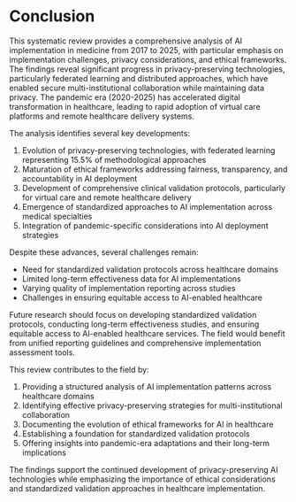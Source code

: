 # Conclusion

This systematic review provides a comprehensive analysis of AI implementation in medicine from 2017 to 2025, with particular emphasis on implementation challenges, privacy considerations, and ethical frameworks. The findings reveal significant progress in privacy-preserving technologies, particularly federated learning and distributed approaches, which have enabled secure multi-institutional collaboration while maintaining data privacy. The pandemic era (2020-2025) has accelerated digital transformation in healthcare, leading to rapid adoption of virtual care platforms and remote healthcare delivery systems.

The analysis identifies several key developments:
1. Evolution of privacy-preserving technologies, with federated learning representing 15.5% of methodological approaches
2. Maturation of ethical frameworks addressing fairness, transparency, and accountability in AI deployment
3. Development of comprehensive clinical validation protocols, particularly for virtual care and remote healthcare delivery
4. Emergence of standardized approaches to AI implementation across medical specialties
5. Integration of pandemic-specific considerations into AI deployment strategies

Despite these advances, several challenges remain:
- Need for standardized validation protocols across healthcare domains
- Limited long-term effectiveness data for AI implementations
- Varying quality of implementation reporting across studies
- Challenges in ensuring equitable access to AI-enabled healthcare

Future research should focus on developing standardized validation protocols, conducting long-term effectiveness studies, and ensuring equitable access to AI-enabled healthcare services. The field would benefit from unified reporting guidelines and comprehensive implementation assessment tools.

This review contributes to the field by:
1. Providing a structured analysis of AI implementation patterns across healthcare domains
2. Identifying effective privacy-preserving strategies for multi-institutional collaboration
3. Documenting the evolution of ethical frameworks for AI in healthcare
4. Establishing a foundation for standardized validation protocols
5. Offering insights into pandemic-era adaptations and their long-term implications

The findings support the continued development of privacy-preserving AI technologies while emphasizing the importance of ethical considerations and standardized validation approaches in healthcare implementation.